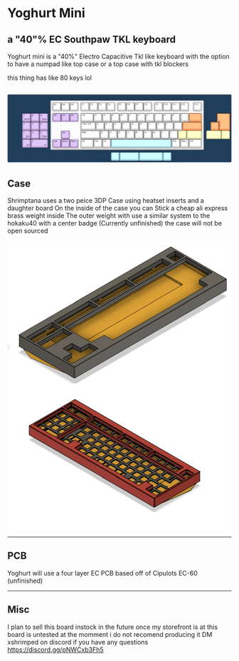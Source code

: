 # Yoghurt Mini
## a "40"% EC Southpaw TKL keyboard



Yoghurt mini is a "40%" Electro Capacitive Tkl like keyboard with the option to have a numpad like top case or
a top case with tkl blockers 

this thing has like 80 keys lol

![alt text](https://github.com/ShrimpedKeyboard/Yoghurt-Mini/blob/main/Misc/yoghurt-mini.png?raw=true)
 --- 

## Case

Shrimptana uses a two peice 3DP Case using heatset inserts and a daughter board 
On the inside of the case you can Stick a cheap ali express brass weight inside 
The outer weight with use a similar system to the hokaku40 with a center badge (Currently unfinished)
the case will not be open sourced

![alt text](https://github.com/ShrimpedKeyboard/Yoghurt-Mini/blob/main/Gallery/Renders/Case1.png?raw=true)
![alt text](https://github.com/ShrimpedKeyboard/Yoghurt-Mini/blob/main/Gallery/Renders/Case2.png?raw=true)

 --- 

## PCB

Yoghurt will use a four layer EC PCB based off of Cipulots EC-60 (unfinished)

 --- 

## Misc
I plan to sell this board instock in the future once my storefront is at 
this board is untested at the momment i do not recomend producing it 
DM xshrimped on discord if you have any questions
https://discord.gg/pNWCxb3Fh5
